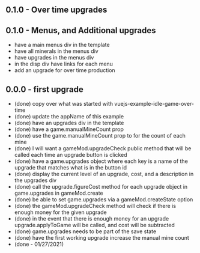 ## 0.1.0 - Over time upgrades

## 0.1.0 - Menus, and Additional upgrades
* have a main menus div in the template
* have all minerals in the menus div
* have upgrades in the menus div
* in the disp div have links for each menu
* add an upgrade for over time production

## 0.0.0 - first upgrade
* (done) copy over what was started with vuejs-example-idle-game-over-time
* (done) update the appName of this example
* (done) have an upgrades div in the template
* (done) have a game.manualMineCount prop
* (done) use the game.manualMineCount prop to for the count of each mine
* (done) I will want a gameMod.upgradeCheck public method that will be called each time an upgrade button is clicked
* (done) have a game.upgrades object where each key is a name of the upgrade that matches what is in the button id
* (done) display the current level of an upgrade, cost, and a description in the upgrades div
* (done) call the upgrade.figureCost method for each upgrade object in game.upgrades in gameMod.create
* (done) be able to set game.upgrades via a gameMod.createState option
* (done) the gameMod.upgradeCheck method will check if there is enough money for the given upgrade
* (done) in the event that there is enough money for an upgrade upgrade.applyToGame will be called, and cost will be subtracted
* (done) game.upgrades needs to be part of the save state
* (done) have the first working upgrade increase the manual mine count
* (done - 01/27/2021)
